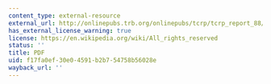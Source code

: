 ```yaml
---
content_type: external-resource
external_url: http://onlinepubs.trb.org/onlinepubs/tcrp/tcrp_report_88/SummaryDoc.pdf
has_external_license_warning: true
license: https://en.wikipedia.org/wiki/All_rights_reserved
status: ''
title: PDF
uid: f17fa0ef-30e0-4591-b2b7-54758b56028e
wayback_url: ''
---
```

